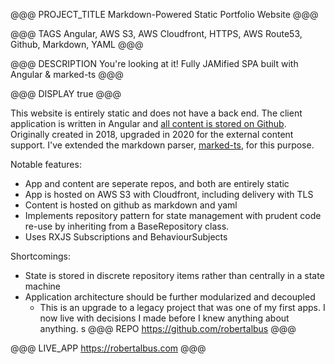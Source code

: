 @@@ PROJECT_TITLE
Markdown-Powered Static Portfolio Website
@@@

@@@ TAGS
Angular, AWS S3, AWS Cloudfront, HTTPS, AWS Route53, Github, Markdown, YAML
@@@

@@@ DESCRIPTION
You're looking at it! Fully JAMified SPA built with Angular & marked-ts
@@@

@@@ DISPLAY
true
@@@

This website is entirely static and does not have a back end. The client application is written in Angular and [all content is stored on Github](https://github.com/RobertAlbus/robertalbus-content). Originally created in 2018, upgraded in 2020 for the external content support. I've extended the markdown parser, [marked-ts](https://github.com/ts-stack/markdown), for this purpose.

Notable features:
* App and content are seperate repos, and both are entirely static
* App is hosted on AWS S3 with Cloudfront, including delivery with TLS
* Content is hosted on github as markdown and yaml
* Implements repository pattern for state management with prudent code re-use by inheriting from a BaseRepository class.
* Uses RXJS Subscriptions and BehaviourSubjects

Shortcomings:
* State is stored in discrete repository items rather than centrally in a state machine
* Application architecture should be further modularized and decoupled
    * This is an upgrade to a legacy project that was one of my first apps. I now live with decisions I made before I knew anything about anything.
s
@@@ REPO
https://github.com/robertalbus
@@@

@@@ LIVE_APP
https://robertalbus.com
@@@
